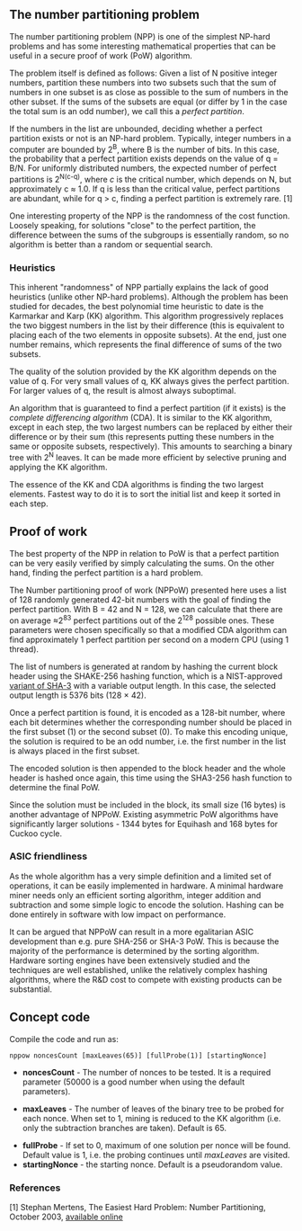 ## The number partitioning problem

The number partitioning problem (NPP) is one of the simplest NP-hard problems and has some interesting mathematical properties that can be useful in a secure proof of work (PoW) algorithm.

The problem itself is defined as follows: Given a list of N positive integer numbers, partition these numbers into two subsets such that the sum of numbers in one subset is as close as possible to the sum of numbers in the other subset. If the sums of the subsets are equal (or differ by 1 in the case the total sum is an odd number), we call this a *perfect partition*.

If the numbers in the list are unbounded, deciding whether a perfect partition exists or not is an NP-hard problem. Typically, integer numbers in a computer are bounded by 2<sup>B</sup>, where B is the number of bits. In this case, the probability that a perfect partition exists depends on the value of q = B/N. For uniformly distributed numbers, the expected number of perfect partitions is 2<sup>N(c-q)</sup>, where *c* is the critical number, which depends on N, but approximately c ≈ 1.0. If q is less than the critical value, perfect partitions are abundant, while for q > c, finding a perfect partition is extremely rare. [1]

One interesting property of the NPP is the randomness of the cost function. Loosely speaking, for solutions "close" to the perfect partition, the difference between the sums of the subgroups is essentially random, so no algorithm is better than a random or sequential search.

### Heuristics

This inherent "randomness" of NPP partially explains the lack of good heuristics (unlike other NP-hard problems). Although the problem has been studied for decades, the best polynomial time heuristic to date is the Karmarkar and Karp (KK) algorithm. This algorithm progressively replaces the two biggest numbers in the list by their difference (this is equivalent to placing each of the two elements in opposite subsets). At the end, just one number remains, which represents the final difference of sums of the two subsets.

The quality of the solution provided by the KK algorithm depends on the value of q. For very small values of q, KK always gives the perfect partition. For larger values of q, the result is almost always suboptimal.

An algorithm that is guaranteed to find a perfect partition (if it exists) is the *complete differencing algorithm* (CDA). It is similar to the KK algorithm, except in each step, the two largest numbers can be replaced by either their difference or by their sum (this represents putting these numbers in the same or opposite subsets, respectively). This amounts to searching a binary tree with 2<sup>N</sup> leaves. It can be made more efficient by selective pruning and applying the KK algorithm.

The essence of the KK and CDA algorithms is finding the two largest elements. Fastest way to do it is to sort the initial list and keep it sorted in each step.

## Proof of work

The best property of the NPP in relation to PoW is that a perfect partition can be very easily verified by simply calculating the sums. On the other hand, finding the perfect partition is a hard problem.

The Number partitioning proof of work (NPPoW) presented here uses a list of 128 randomly generated 42-bit numbers with the goal of finding the perfect partition. With B = 42 and N = 128, we can calculate that there are on average ≈2<sup>83</sup> perfect partitions out of the 2<sup>128</sup> possible ones. These parameters were chosen specifically so that a modified CDA algorithm can find approximately 1 perfect partition per second on a modern CPU (using 1 thread).

The list of numbers is generated at random by hashing the current block header using the SHAKE-256 hashing function, which is a NIST-approved [variant of SHA-3](https://en.wikipedia.org/wiki/SHA-3#Instances) with a variable output length. In this case, the selected output length is 5376 bits (128 × 42).

Once a perfect partition is found, it is encoded as a 128-bit number, where each bit determines whether the corresponding number should be placed in the first subset (1) or the second subset (0). To make this encoding unique, the solution is required to be an odd number, i.e. the first number in the list is always placed in the first subset.

The encoded solution is then appended to the block header and the whole header is hashed once again, this time using the SHA3-256 hash function to determine the final PoW.

Since the solution must be included in the block, its small size (16 bytes) is another advantage of NPPoW. Existing asymmetric PoW algorithms have significantly larger solutions - 1344 bytes for Equihash and 168 bytes for Cuckoo cycle.

### ASIC friendliness

As the whole algorithm has a very simple definition and a limited set of operations, it can be easily implemented in hardware. A minimal hardware miner needs only an efficient sorting algorithm, integer addition and subtraction and some simple logic to encode the solution. Hashing can be done entirely in software with low impact on performance.

It can be argued that NPPoW can result in a more egalitarian ASIC development than e.g. pure SHA-256 or SHA-3 PoW. This is because the majority of the performance is determined by the sorting algorithm. Hardware sorting engines have been extensively studied and the techniques are well established, unlike the relatively complex hashing algorithms, where the R&D cost to compete with existing products can be substantial.

## Concept code

Compile the code and run as:
```
nppow noncesCount [maxLeaves(65)] [fullProbe(1)] [startingNonce]
```
* **noncesCount** - The number of nonces to be tested. It is a required parameter (50000 is a good number when using the default parameters).
- **maxLeaves** - The number of leaves of the binary tree to be probed for each nonce. When set to 1, mining is reduced to the KK algorithm (i.e. only the subtraction branches are taken). Default is 65.
* **fullProbe** - If set to 0, maximum of one solution per nonce will be found. Default value is 1, i.e. the probing continues until *maxLeaves* are visited.
* **startingNonce** - the starting nonce. Default is a pseudorandom value.

### References
[1] Stephan Mertens, The Easiest Hard Problem: Number Partitioning, October 2003, [available online](https://arxiv.org/abs/cond-mat/0310317)

